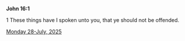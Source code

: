 **John 16:1**

1 These things have I spoken unto you, that ye should not be offended.

[Monday 28-July, 2025](https://getbible.life/kjv/John/16/1)
